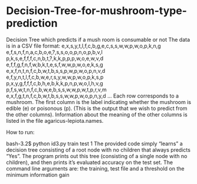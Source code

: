 # Decision-Tree-for-mushroom-type-prediction
Decision Tree which predicts if a mush room is consumable or not
The data is in a CSV file format:
e,x,s,y,t,l,f,c,b,g,e,c,s,s,w,w,p,w,o,p,k,n,g
e,f,s,n,f,n,a,c,b,o,e,?,s,s,o,o,p,n,o,p,b,v,l
p,k,s,e,f,f,f,c,n,b,t,?,k,k,p,p,p,w,o,e,w,v,d
e,f,f,g,f,n,f,w,b,k,t,e,s,f,w,w,p,w,o,e,k,s,g
e,x,f,n,t,n,f,c,b,w,t,b,s,s,p,w,p,w,o,p,n,v,d
e,f,y,n,t,l,f,c,b,w,e,r,s,y,w,w,p,w,o,p,k,s,p
p,x,y,g,f,f,f,c,b,h,e,b,k,k,p,n,p,w,o,l,h,v,g
p,f,s,w,t,n,f,c,b,w,e,b,s,s,w,w,p,w,t,p,r,v,m
e,x,f,g,t,n,f,c,b,w,t,b,s,s,w,w,p,w,o,p,n,y,d
...
Each row corresponds to a mushroom. The first column is the label indicating whether the mushroom is edible (e) or poisonous (p). (This is the output that we wish to predict from the other columns). Information about the meaning of the other columns is listed in the file agaricus-lepiota.names.

How to run:

bash-3.2$ python id3.py train test 1
The provided code simply “learns” a decision tree consisting of a root node with no children that always predicts “Yes”. The program prints out this tree (consisting of a single node with no children), and then prints it’s evaluated accuracy on the test set.
The command line arguments are: the training, test file and a threshold on the minimum information gain
